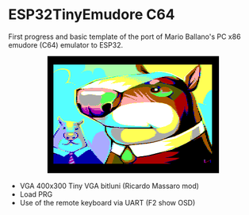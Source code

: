 # ESP32TinyEmudore C64
First progress and basic template of the port of Mario Ballano's PC x86 emudore (C64) emulator to ESP32.
<center><img src='preview/ilkkesirmarmot.gif'></center>
<ul>
 <li>VGA 400x300 Tiny VGA bitluni (Ricardo Massaro mod)</li>
 <li>Load PRG</li>
 <li>Use of the remote keyboard via UART (F2 show OSD)</li>
</ul>
